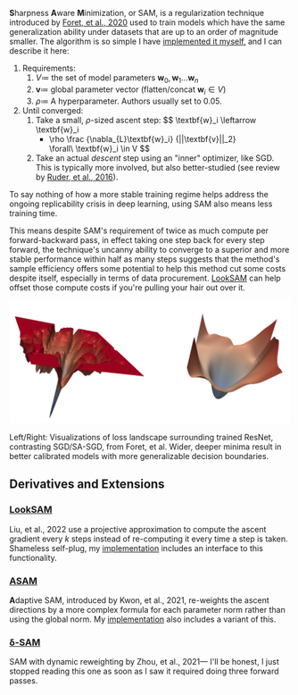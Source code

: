 **S**harpness **A**ware **M**inimization, or SAM, is a regularization technique introduced by [Foret, et al., 2020][abstract] used to train models which have the same generalization ability under datasets that are up to an order of magnitude smaller. The algorithm is so simple I have [implemented it myself,][implementation] and I can describe it here:
1. Requirements:
    1. $V \coloneqq$ the set of model parameters $\textbf{w}_0, \textbf{w}_1\ldots \textbf{w}_n$
    2. $\textbf{v} \coloneqq$ global parameter vector (flatten/concat $\textbf{w}_i \in V$)
    3. $\rho \coloneqq$ A hyperparameter. Authors usually set to 0.05.
2. Until converged:
    1. Take a small, $\rho$-sized ascent step:
        $$
        \textbf{w}_i
        \leftarrow
        \textbf{w}_i 
        + \rho
        \frac
            {\nabla_{L}\textbf{w}_i}
            {||\textbf{v}||_2}\
        \forall\ \textbf{w}_i \in V
        $$
    2. Take an actual *descent* step using an "inner" optimizer, like SGD. This is typically more involved, but also better-studied (see review by [Ruder, et al., 2016][optimizers]).

To say nothing of how a more stable training regime helps address the ongoing replicability crisis in deep learning, using SAM also means less training time. 

This means despite SAM's requirement of twice as much compute per forward-backward pass, in effect taking one step back for every step forward, the technique's uncanny ability to converge to a superior and more stable performance within half as many steps suggests that the method's sample efficiency offers some potential to help this method cut some costs despite itself, especially in terms of data procurement. [LookSAM] can help offset those compute costs if you're pulling your hair out over it.

![Left/Right: SGD/SA-SGD](/assets/images/sam.png)

Left/Right: Visualizations of loss landscape surrounding trained ResNet, contrasting SGD/SA-SGD, from Foret, et al. Wider, deeper minima result in better calibrated models with more generalizable decision boundaries.

## Derivatives and Extensions
### [LookSAM] 
Liu, et al., 2022 use a projective approximation to compute the ascent gradient every *k* steps instead of re-computing it every time a step is taken. Shameless self-plug, my [implementation] includes an interface to this functionality.

### [ASAM]
**A**daptive SAM, introduced by Kwon, et al., 2021, re-weights the ascent directions by a more complex formula for each parameter norm rather than using the global norm. My [implementation] also includes a variant of this.

### [δ-SAM][dsam]
SAM with dynamic reweighting by Zhou, et al., 2021— I'll be honest, I just stopped reading this one as soon as I saw it required doing three forward passes. 

[Abstract]: https://arxiv.org/abs/2010.01412
[ASAM]: https://arxiv.org/abs/2102.11600
[DSAM]: https://arxiv.org/abs/2112.08772
[LookSAM]: https://arxiv.org/abs/2203.02714

[implementation]: https://github.com/kavorite/sam
[optimizers]: https://arxiv.org/abs/1609.04747
